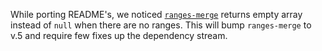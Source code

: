 While porting README's, we noticed [`ranges-merge`](/os/ranges-merge/) returns empty array instead of `null` when there are no ranges. This will bump `ranges-merge` to v.5 and require few fixes up the dependency stream.
